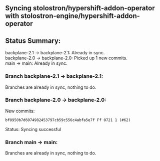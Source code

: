 ## Syncing stolostron/hypershift-addon-operator with stolostron-engine/hypershift-addon-operator

## Status Summary:

backplane-2.1 -> backplane-2.1: Already in sync.  
backplane-2.0 -> backplane-2.0: Picked up 1 new commits.  
main -> main: Already in sync.  

### Branch backplane-2.1 -> backplane-2.1:

Branches are already in sync, nothing to do.

### Branch backplane-2.0 -> backplane-2.0:

New commits:

```
bf0950b7d6074982453797cb59c556c4abfa5e7f Ff 0721 1 (#62)
```

Status: Syncing successful

### Branch main -> main:

Branches are already in sync, nothing to do.
